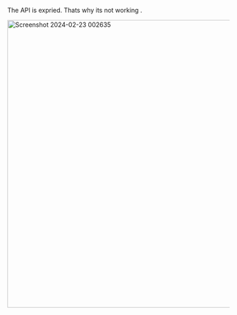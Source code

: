 The API is expried. Thats why its not working .

<img width="653" alt="Screenshot 2024-02-23 002635" src="https://github.com/MarufSiddikiGalib/ChatGPT_Clone/assets/145563201/bbc6a607-7a4c-4c7a-80ff-a161cdf66aa5">